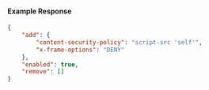 <!-- Code generated for API Clients. DO NOT EDIT. -->

#### Example Response

```json
{
	"add": {
		"content-security-policy": "script-src 'self'",
		"x-frame-options": "DENY"
	},
	"enabled": true,
	"remove": []
}
```

